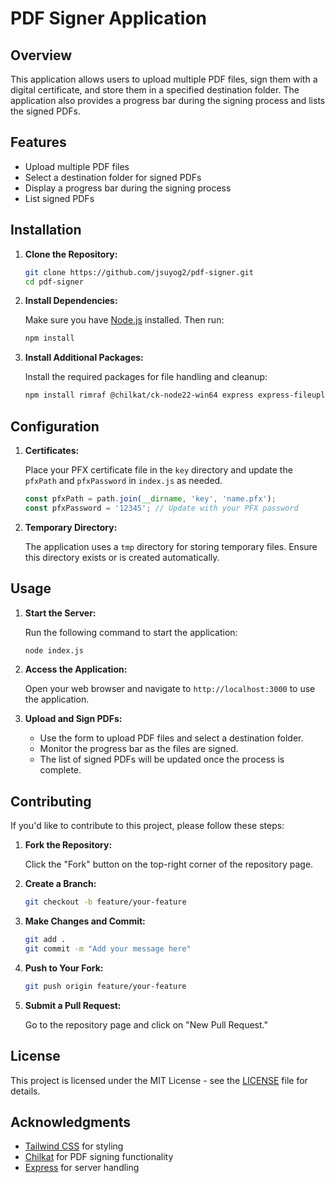 # PDF Signer Application

## Overview

This application allows users to upload multiple PDF files, sign them with a digital certificate, and store them in a specified destination folder. The application also provides a progress bar during the signing process and lists the signed PDFs.

## Features

- Upload multiple PDF files
- Select a destination folder for signed PDFs
- Display a progress bar during the signing process
- List signed PDFs

## Installation

1. **Clone the Repository:**

    ```bash
    git clone https://github.com/jsuyog2/pdf-signer.git
    cd pdf-signer
    ```

2. **Install Dependencies:**

    Make sure you have [Node.js](https://nodejs.org/) installed. Then run:

    ```bash
    npm install
    ```

3. **Install Additional Packages:**

    Install the required packages for file handling and cleanup:

    ```bash
    npm install rimraf @chilkat/ck-node22-win64 express express-fileupload
    ```

## Configuration

1. **Certificates:**

    Place your PFX certificate file in the `key` directory and update the `pfxPath` and `pfxPassword` in `index.js` as needed.

    ```javascript
    const pfxPath = path.join(__dirname, 'key', 'name.pfx');
    const pfxPassword = '12345'; // Update with your PFX password
    ```

2. **Temporary Directory:**

    The application uses a `tmp` directory for storing temporary files. Ensure this directory exists or is created automatically.

## Usage

1. **Start the Server:**

    Run the following command to start the application:

    ```bash
    node index.js
    ```

2. **Access the Application:**

    Open your web browser and navigate to `http://localhost:3000` to use the application.

3. **Upload and Sign PDFs:**

    - Use the form to upload PDF files and select a destination folder.
    - Monitor the progress bar as the files are signed.
    - The list of signed PDFs will be updated once the process is complete.

## Contributing

If you'd like to contribute to this project, please follow these steps:

1. **Fork the Repository:**

    Click the "Fork" button on the top-right corner of the repository page.

2. **Create a Branch:**

    ```bash
    git checkout -b feature/your-feature
    ```

3. **Make Changes and Commit:**

    ```bash
    git add .
    git commit -m "Add your message here"
    ```

4. **Push to Your Fork:**

    ```bash
    git push origin feature/your-feature
    ```

5. **Submit a Pull Request:**

    Go to the repository page and click on "New Pull Request."

## License

This project is licensed under the MIT License - see the [LICENSE](LICENSE) file for details.

## Acknowledgments

- [Tailwind CSS](https://tailwindcss.com/) for styling
- [Chilkat](https://www.chilkatsoft.com/) for PDF signing functionality
- [Express](https://expressjs.com/) for server handling
